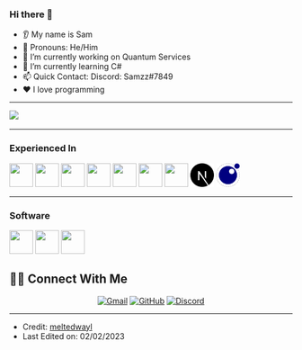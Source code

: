 ### Hi there 👋
* 👂 My name is Sam
* 👩 Pronouns: He/Him
* 🔭 I’m currently working on Quantum Services
* 🌱 I’m currently learning C#
* 📫 Quick Contact: Discord: Samzz#7849
* ❤️ I love programming

<hr/>

<img src="https://github-readme-stats.vercel.app/api/top-langs?username=meltedwayl&ayout=compact&show_icons=true&theme=dark"/>

<hr/>

### Experienced In

<img src="https://cdn.jsdelivr.net/gh/devicons/devicon/icons/javascript/javascript-original.svg" height=42 width=42 /> <img src="https://cdn.jsdelivr.net/gh/devicons/devicon/icons/swift/swift-original.svg" height=42 width=42 /> <img src="https://cdn.jsdelivr.net/gh/devicons/devicon/icons/python/python-original.svg" height=42 width=42 /> <img src="https://cdn.jsdelivr.net/gh/devicons/devicon/icons/cplusplus/cplusplus-original.svg" height=42 width=42 /> <img src="https://cdn.jsdelivr.net/gh/devicons/devicon/icons/react/react-original.svg" height=42 width=42 /> <img src="https://cdn.jsdelivr.net/gh/devicons/devicon/icons/firebase/firebase-plain.svg" height=42 width=42 /> <img
src="https://cdn.jsdelivr.net/gh/devicons/devicon/icons/typescript/typescript-original.svg" height=42 width=42 /> <img
src="https://raw.githubusercontent.com/devicons/devicon/master/icons/nextjs/nextjs-original.svg" height=42 width=42 /> <img
src="https://raw.githubusercontent.com/devicons/devicon/master/icons/lua/lua-original.svg" height=42 width=42 />

<hr/>

### Software

<img src="https://cdn.jsdelivr.net/gh/devicons/devicon/icons/visualstudio/visualstudio-plain.svg" height=42 width=42 /> <img src="https://cdn.jsdelivr.net/gh/devicons/devicon/icons/vscode/vscode-original.svg" height=42 width=42 /> <img src="https://cdn.jsdelivr.net/gh/devicons/devicon/icons/intellij/intellij-original.svg" height=42 width=42 />

## 🙋‍♀️ Connect With Me
<p align="center">
	<a href="meltedwaylrblx@gmail.com"><img src="https://img.icons8.com/bubbles/50/000000/gmail.png" alt="Gmail"/></a>
	<a href="https://github.com/meltedwayl"><img src="https://img.icons8.com/bubbles/50/000000/github.png" alt="GitHub"/></a>
	<a href="Samzz#7849"><img src="https://img.icons8.com/bubbles/50/000000/discord.png" alt="Discord"/></a>
	
</p>

<hr/>

* Credit: [meltedwayl](https://github.com/meltedwayl)
* Last Edited on: 02/02/2023
